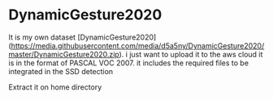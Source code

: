 # DynamicGesture2020

It is my own dataset [DynamicGesture2020] (https://media.githubusercontent.com/media/d5a5ny/DynamicGesture2020/master/DynamicGesture2020.zip). 
i just want to upload it to the aws cloud
it is in the format of PASCAL VOC 2007. it includes the required files to be integrated in the SSD detection

Extract it on home directory
